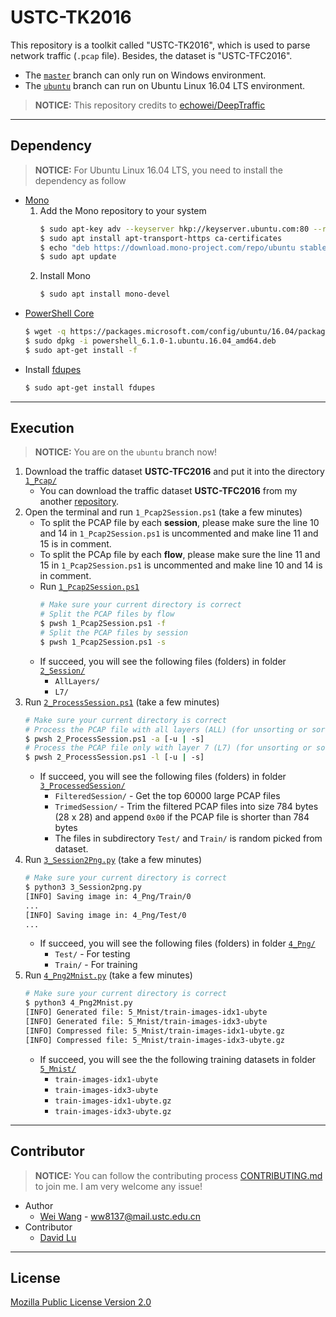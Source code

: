 # USTC-TK2016

This repository is a toolkit called "USTC-TK2016", which is used to parse network traffic (`.pcap` file). Besides, the dataset is "USTC-TFC2016".

* The [`master`](https://github.com/yungshenglu/USTC-TK2016/tree/master) branch can only run on Windows environment.
* The [`ubuntu`](https://github.com/yungshenglu/USTC-TK2016/tree/ubuntu) branch can run on Ubuntu Linux 16.04 LTS environment.

> **NOTICE:** This repository credits to [echowei/DeepTraffic](https://github.com/echowei/DeepTraffic)

---
## Dependency

> **NOTICE:** For Ubuntu Linux 16.04 LTS, you need to install the dependency as follow

* [Mono](https://www.mono-project.com/)
    1. Add the Mono repository to your system
        ```bash
        $ sudo apt-key adv --keyserver hkp://keyserver.ubuntu.com:80 --recv-keys 3FA7E0328081BFF6A14DA29AA6A19B38D3D831EF
        $ sudo apt install apt-transport-https ca-certificates
        $ echo "deb https://download.mono-project.com/repo/ubuntu stable-xenial main" | sudo tee /etc/apt/sources.list.d/mono-official-stable.list
        $ sudo apt update
        ```
    2. Install Mono
        ```bash
        $ sudo apt install mono-devel
        ```
* [PowerShell Core](https://docs.microsoft.com/en-us/powershell/scripting/install/installing-powershell-core-on-linux?view=powershell-6)
    ```bash
    $ wget -q https://packages.microsoft.com/config/ubuntu/16.04/packages-microsoft-prod.deb
    $ sudo dpkg -i powershell_6.1.0-1.ubuntu.16.04_amd64.deb
    $ sudo apt-get install -f
    ```
* Install [fdupes](http://manpages.ubuntu.com/manpages/xenial/man1/fdupes.1.html)
    ```bash
    $ sudo apt-get install fdupes
    ```

---
## Execution

> **NOTICE:** You are on the `ubuntu` branch now!

1. Download the traffic dataset **USTC-TFC2016** and put it into the directory [`1_Pcap/`](1_Pcap/)
    * You can download the traffic dataset **USTC-TFC2016** from my another [repository](https://github.com/yungshenglu/USTC-TFC2016).
2. Open the terminal and run `1_Pcap2Session.ps1` (take a few minutes)
    * To split the PCAP file by each **session**, please make sure the line 10 and 14 in `1_Pcap2Session.ps1` is uncommented and make line 11 and 15 is in comment.
    * To split the PCAp file by each **flow**, please make sure the line 11 and 15 in `1_Pcap2Session.ps1` is uncommented and make line 10 and 14 is in comment.
    * Run [`1_Pcap2Session.ps1`](1_Pcap2Session.ps1)
        ```bash
        # Make sure your current directory is correct
        # Split the PCAP files by flow
        $ pwsh 1_Pcap2Session.ps1 -f
        # Split the PCAP files by session
        $ pwsh 1_Pcap2Session.ps1 -s
        ```
    * If succeed, you will see the following files (folders) in folder [`2_Session/`](2_Session/)
        * `AllLayers/`
        * `L7/`
3. Run [`2_ProcessSession.ps1`](2_ProcessSession.ps1) (take a few minutes)
    ```bash
    # Make sure your current directory is correct
    # Process the PCAP file with all layers (ALL) (for unsorting or sorting)
    $ pwsh 2_ProcessSession.ps1 -a [-u | -s]
    # Process the PCAP file only with layer 7 (L7) (for unsorting or sorting)
    $ pwsh 2_ProcessSession.ps1 -l [-u | -s]
    ```
    * If succeed, you will see the following files (folders) in folder [`3_ProcessedSession/`](3_ProcessedSession/)
        * `FilteredSession/` - Get the top 60000 large PCAP files
        * `TrimedSession/` - Trim the filtered PCAP files into size 784 bytes (28 x 28) and append `0x00` if the PCAP file is shorter than 784 bytes
        * The files in subdirectory `Test/` and `Train/` is random picked from dataset.
4. Run [`3_Session2Png.py`](3_Session2Png.py) (take a few minutes)
    ```bash
    # Make sure your current directory is correct
    $ python3 3_Session2png.py
    [INFO] Saving image in: 4_Png/Train/0
    ...
    [INFO] Saving image in: 4_Png/Test/0
    ...
    ```
    * If succeed, you will see the following files (folders) in folder [`4_Png/`](4_Png/)
        * `Test/` - For testing
        * `Train/` - For training
5. Run [`4_Png2Mnist.py`](4_Png2Mnist.py) (take a few minutes)
    ```bash
    # Make sure your current directory is correct
    $ python3 4_Png2Mnist.py
    [INFO] Generated file: 5_Mnist/train-images-idx1-ubyte
    [INFO] Generated file: 5_Mnist/train-images-idx3-ubyte
    [INFO] Compressed file: 5_Mnist/train-images-idx1-ubyte.gz
    [INFO] Compressed file: 5_Mnist/train-images-idx3-ubyte.gz
    ```
    * If succeed, you will see the the following training datasets in folder [`5_Mnist/`](5_Mnist/)
        * `train-images-idx1-ubyte`
        * `train-images-idx3-ubyte`
        * `train-images-idx1-ubyte.gz`
        * `train-images-idx3-ubyte.gz`

---
## Contributor

> **NOTICE:** You can follow the contributing process [CONTRIBUTING.md](CONTRIBUTING.md) to join me. I am very welcome any issue!

* Author
    * [Wei Wang](https://github.com/echowei) - ww8137@mail.ustc.edu.cn
* Contributor
    * [David Lu](https://github.com/yungshenglu)

---
## License

[Mozilla Public License Version 2.0](LICENSE)